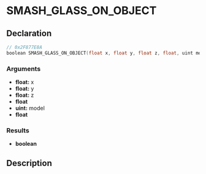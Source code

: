 # SMASH_GLASS_ON_OBJECT

## Declaration
```cpp
// 0x2F877E8A
boolean SMASH_GLASS_ON_OBJECT(float x, float y, float z, float, uint model, float);
```

### Arguments
- **float:** x
- **float:** y
- **float:** z
- **float**
- **uint:** model
- **float**

### Results
- **boolean**

## Description
